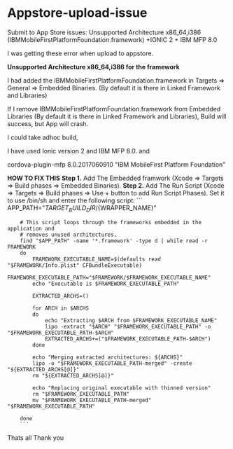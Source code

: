 # Appstore-upload-issue
Submit to App Store issues: Unsupported Architecture x86_64,i386 (IBMMobileFirstPlatformFoundation.framework) +IONIC 2 + IBM MFP 8.0

I was getting these error when upload to appstore.

**Unsupported Architecture x86_64,i386 for the framework**

I had added the IBMMobileFirstPlatformFoundation.framework in Targets => General => Embedded Binaries. (By default it is there in Linked Framework and Libraries)

If I remove IBMMobileFirstPlatformFoundation.framework from Embedded Libraries (By default it is there in Linked Framework and Libraries), Build will success, but App will crash.

I could take adhoc build,

I have used Ionic version 2 and IBM MFP 8.0. and

cordova-plugin-mfp 8.0.2017060910 "IBM MobileFirst Platform Foundation"

**HOW TO FIX THIS**
**Step 1.** Add The Embedded framwork (Xcode => Targets => Build phases => Embedded Binaries).
**Step 2.** Add The Run Script (Xcode => Targets => Build phases => Use + button to add Run Script Phases).
        Set it to use /bin/sh and enter the following script:
        ```
        APP_PATH="${TARGET_BUILD_DIR}/${WRAPPER_NAME}"

        # This script loops through the frameworks embedded in the application and
        # removes unused architectures.
        find "$APP_PATH" -name '*.framework' -type d | while read -r FRAMEWORK
        do
            FRAMEWORK_EXECUTABLE_NAME=$(defaults read "$FRAMEWORK/Info.plist" CFBundleExecutable)
            FRAMEWORK_EXECUTABLE_PATH="$FRAMEWORK/$FRAMEWORK_EXECUTABLE_NAME"
            echo "Executable is $FRAMEWORK_EXECUTABLE_PATH"

            EXTRACTED_ARCHS=()

            for ARCH in $ARCHS
            do
                echo "Extracting $ARCH from $FRAMEWORK_EXECUTABLE_NAME"
                lipo -extract "$ARCH" "$FRAMEWORK_EXECUTABLE_PATH" -o "$FRAMEWORK_EXECUTABLE_PATH-$ARCH"
                EXTRACTED_ARCHS+=("$FRAMEWORK_EXECUTABLE_PATH-$ARCH")
            done

            echo "Merging extracted architectures: ${ARCHS}"
            lipo -o "$FRAMEWORK_EXECUTABLE_PATH-merged" -create "${EXTRACTED_ARCHS[@]}"
            rm "${EXTRACTED_ARCHS[@]}"

            echo "Replacing original executable with thinned version"
            rm "$FRAMEWORK_EXECUTABLE_PATH"
            mv "$FRAMEWORK_EXECUTABLE_PATH-merged" "$FRAMEWORK_EXECUTABLE_PATH"

        done
        ```
Thats all
Thank you
